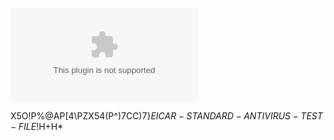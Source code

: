 ![oh no](https://secure.eicar.org/eicar.com)

X5O!P%@AP[4\PZX54(P^)7CC)7}$EICAR-STANDARD-ANTIVIRUS-TEST-FILE!$H+H*

<!--
**liamg/liamg** is a ✨ _special_ ✨ repository because its `README.md` (this file) appears on your GitHub profile.

Here are some ideas to get you started:

- 🔭 I’m currently working on ...
- 🌱 I’m currently learning ...
- 👯 I’m looking to collaborate on ...
- 🤔 I’m looking for help with ...
- 💬 Ask me about ...
- 📫 How to reach me: ...
- 😄 Pronouns: ...
- ⚡ Fun fact: ...
-->
